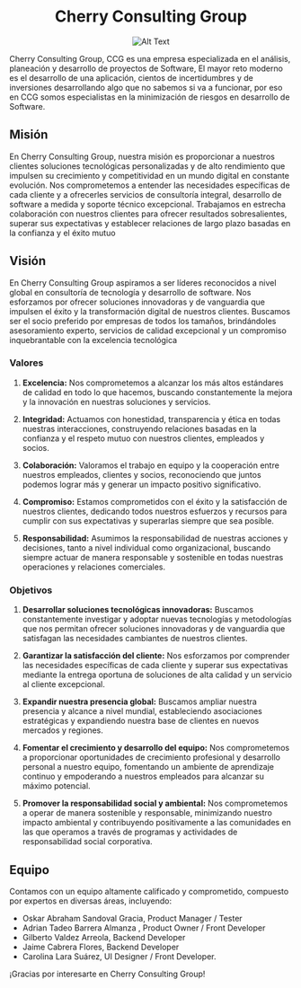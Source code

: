 <h1 align="center">
  Cherry Consulting Group
</h1>
<p align="center">
  <img src="https://i.postimg.cc/PfQHWPgp/Screenshot-2024-03-02-at-12-42-34-p-m.png" alt="Alt Text">
</p>

Cherry Consulting Group, CCG es una empresa especializada en el análisis, planeación y desarrollo de proyectos de Software,  El mayor reto moderno es el desarrollo de una aplicación, cientos de incertidumbres y de inversiones desarrollando algo que no sabemos si va a funcionar, por eso en CCG somos especialistas en la minimización de riesgos en desarrollo de Software. 

## Misión
En Cherry Consulting Group, nuestra misión es proporcionar a nuestros clientes soluciones tecnológicas personalizadas y de alto rendimiento que impulsen su crecimiento y competitividad en un mundo digital en constante evolución. Nos comprometemos a entender las necesidades específicas de cada cliente y a ofrecerles servicios de consultoría integral, desarrollo de software a medida y soporte técnico excepcional. Trabajamos en estrecha colaboración con nuestros clientes para ofrecer resultados sobresalientes, superar sus expectativas y establecer relaciones de largo plazo basadas en la confianza y el éxito mutuo

## Visión
En Cherry Consulting Group aspiramos a ser líderes reconocidos a nivel global en consultoría de tecnología y desarrollo de software. Nos esforzamos por ofrecer soluciones innovadoras y de vanguardia que impulsen el éxito y la transformación digital de nuestros clientes. Buscamos ser el socio preferido por empresas de todos los tamaños, brindándoles asesoramiento experto, servicios de calidad excepcional y un compromiso inquebrantable con la excelencia tecnológica


### Valores

1. **Excelencia:** Nos comprometemos a alcanzar los más altos estándares de calidad en todo lo que hacemos, buscando constantemente la mejora y la innovación en nuestras soluciones y servicios.
  
2. **Integridad:** Actuamos con honestidad, transparencia y ética en todas nuestras interacciones, construyendo relaciones basadas en la confianza y el respeto mutuo con nuestros clientes, empleados y socios.

3. **Colaboración:** Valoramos el trabajo en equipo y la cooperación entre nuestros empleados, clientes y socios, reconociendo que juntos podemos lograr más y generar un impacto positivo significativo.

4. **Compromiso:** Estamos comprometidos con el éxito y la satisfacción de nuestros clientes, dedicando todos nuestros esfuerzos y recursos para cumplir con sus expectativas y superarlas siempre que sea posible.

5. **Responsabilidad:** Asumimos la responsabilidad de nuestras acciones y decisiones, tanto a nivel individual como organizacional, buscando siempre actuar de manera responsable y sostenible en todas nuestras operaciones y relaciones comerciales.

### Objetivos

1. **Desarrollar soluciones tecnológicas innovadoras:** Buscamos constantemente investigar y adoptar nuevas tecnologías y metodologías que nos permitan ofrecer soluciones innovadoras y de vanguardia que satisfagan las necesidades cambiantes de nuestros clientes.

2. **Garantizar la satisfacción del cliente:** Nos esforzamos por comprender las necesidades específicas de cada cliente y superar sus expectativas mediante la entrega oportuna de soluciones de alta calidad y un servicio al cliente excepcional.

3. **Expandir nuestra presencia global:** Buscamos ampliar nuestra presencia y alcance a nivel mundial, estableciendo asociaciones estratégicas y expandiendo nuestra base de clientes en nuevos mercados y regiones.

4. **Fomentar el crecimiento y desarrollo del equipo:** Nos comprometemos a proporcionar oportunidades de crecimiento profesional y desarrollo personal a nuestro equipo, fomentando un ambiente de aprendizaje continuo y empoderando a nuestros empleados para alcanzar su máximo potencial.

5. **Promover la responsabilidad social y ambiental:** Nos comprometemos a operar de manera sostenible y responsable, minimizando nuestro impacto ambiental y contribuyendo positivamente a las comunidades en las que operamos a través de programas y actividades de responsabilidad social corporativa.


## Equipo
Contamos con un equipo altamente calificado y comprometido, compuesto por expertos en diversas áreas, incluyendo:
- Oskar Abraham Sandoval Gracia, Product Manager / Tester
- Adrian Tadeo Barrera Almanza , Product Owner / Front Developer
- Gilberto Valdez Arreola, Backend Developer
- Jaime Cabrera Flores, Backend Developer
- Carolina Lara Suárez, UI Designer / Front Developer. 

¡Gracias por interesarte en Cherry Consulting Group!

